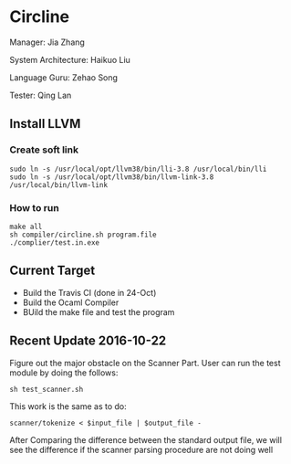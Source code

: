 # Circline
Manager: Jia Zhang

System Architecture: Haikuo Liu

Language Guru: Zehao Song

Tester: Qing Lan

## Install LLVM

### Create soft link

```
sudo ln -s /usr/local/opt/llvm38/bin/lli-3.8 /usr/local/bin/lli
sudo ln -s /usr/local/opt/llvm38/bin/llvm-link-3.8 /usr/local/bin/llvm-link
```
### How to run

```
make all
sh compiler/circline.sh program.file
./complier/test.in.exe
```

## Current Target
- Build the Travis CI (done in 24-Oct)
- Build the Ocaml Compiler
- BUild the make file and test the program

## Recent Update 2016-10-22
Figure out the major obstacle on the Scanner Part. User can run the test module by doing the follows:
```
sh test_scanner.sh
```
This work is the same as to do:
```
scanner/tokenize < $input_file | $output_file -
```
After Comparing the difference between the standard output file, we will see the difference if the scanner parsing procedure are not doing well
